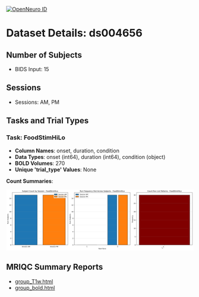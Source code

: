 [![OpenNeuro ID](https://img.shields.io/badge/OpenNeuro_Dataset-ds004656-blue?style=for-the-badge)](https://openneuro.org/datasets/ds004656)

# Dataset Details: ds004656

## Number of Subjects
- BIDS Input: 15

## Sessions
- Sessions: AM, PM

## Tasks and Trial Types
### Task: FoodStimHiLo
- **Column Names**: onset, duration, condition
- **Data Types**: onset (int64), duration (int64), condition (object)
- **BOLD Volumes**: 270
- **Unique 'trial_type' Values**: None

**Count Summaries**:

![FoodStimHiLo FoodStimHiLo_session_summary.png](basics_out/FoodStimHiLo_session_summary.png)

## MRIQC Summary Reports
- [group_T1w.html](https://htmlpreview.github.io/?https://github.com/demidenm/openneuro_glmfitlins/blob/main/statsmodel_specs/ds004656/mriqc_summary/group_T1w.html)
- [group_bold.html](https://htmlpreview.github.io/?https://github.com/demidenm/openneuro_glmfitlins/blob/main/statsmodel_specs/ds004656/mriqc_summary/group_bold.html)
